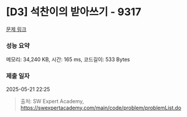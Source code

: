 # [D3] 석찬이의 받아쓰기 - 9317 

[문제 링크](https://swexpertacademy.com/main/code/problem/problemDetail.do?contestProbId=AW-hOY5KeEIDFAVg) 

### 성능 요약

메모리: 34,240 KB, 시간: 165 ms, 코드길이: 533 Bytes

### 제출 일자

2025-05-21 22:25



> 출처: SW Expert Academy, https://swexpertacademy.com/main/code/problem/problemList.do